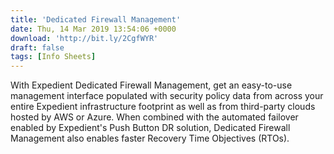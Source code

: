```yaml
---
title: 'Dedicated Firewall Management'
date: Thu, 14 Mar 2019 13:54:06 +0000
download: 'http://bit.ly/2CgfWYR'
draft: false
tags: [Info Sheets]
---
```


With Expedient Dedicated Firewall Management, get an easy-to-use management interface populated with security policy data from across your entire Expedient infrastructure footprint as well as from third-party clouds hosted by AWS or Azure. When combined with the automated failover enabled by Expedient's Push Button DR solution, Dedicated Firewall Management also enables faster Recovery Time Objectives (RTOs).